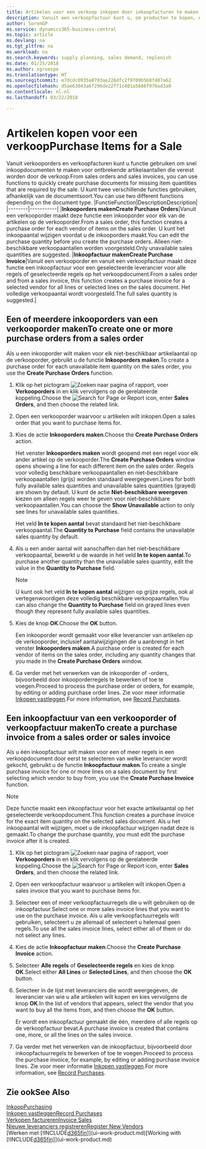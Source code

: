 ```yaml
---
title: Artikelen voor een verkoop inkopen door inkoopfacturen te maken | Microsoft Docs
description: Vanuit een verkoopfactuur kunt u, om producten te kopen, een inkoopfactuur maken voor een leverancier.
author: SorenGP
ms.service: dynamics365-business-central
ms.topic: article
ms.devlang: na
ms.tgt_pltfrm: na
ms.workload: na
ms.search.keywords: supply planning, sales demand, replenish
ms.date: 01/25/2018
ms.author: sgroespe
ms.translationtype: HT
ms.sourcegitcommit: e7dcdc0935a8793ae226dfc2f9709b5b8f487a62
ms.openlocfilehash: d5ae63043a6f296de22f71c401a5686f970ad3a0
ms.contentlocale: nl-nl
ms.lasthandoff: 03/22/2018

---
```

# <a name="purchase-items-for-a-sale"></a><span data-ttu-id="ad3e0-103">Artikelen kopen voor een verkoop</span><span class="sxs-lookup"><span data-stu-id="ad3e0-103">Purchase Items for a Sale</span></span>
<span data-ttu-id="ad3e0-104">Vanuit verkooporders en verkoopfacturen kunt u functie gebruiken om snel inkoopdocumenten te maken voor ontbrekende artikelaantallen die vereist worden door de verkoop.</span><span class="sxs-lookup"><span data-stu-id="ad3e0-104">From sales orders and sales invoices, you can use functions to quickly create purchase documents for missing item quantities that are required by the sale.</span></span> <span data-ttu-id="ad3e0-105">U kunt twee verschillende functies gebruiken, afhankelijk van de documentsoort.</span><span class="sxs-lookup"><span data-stu-id="ad3e0-105">You can use two different functions depending on the document type.</span></span>
|<span data-ttu-id="ad3e0-106">Functie</span><span class="sxs-lookup"><span data-stu-id="ad3e0-106">Function</span></span>|<span data-ttu-id="ad3e0-107">Description</span><span class="sxs-lookup"><span data-stu-id="ad3e0-107">Description</span></span>|
|--------|-----------|
|<span data-ttu-id="ad3e0-108">**Inkooporders maken**</span><span class="sxs-lookup"><span data-stu-id="ad3e0-108">**Create Purchase Orders**</span></span>|<span data-ttu-id="ad3e0-109">Vanuit een verkooporder maakt deze functie een inkooporder voor elk van de artikelen op de verkooporder.</span><span class="sxs-lookup"><span data-stu-id="ad3e0-109">From a sales order, this function creates a purchase order for each vendor of items on the sales order.</span></span> <span data-ttu-id="ad3e0-110">U kunt het inkoopaantal wijzigen voordat u de inkooporders maakt.</span><span class="sxs-lookup"><span data-stu-id="ad3e0-110">You can edit the purchase quantity before you create the purchase orders.</span></span> <span data-ttu-id="ad3e0-111">Alleen niet-beschikbare verkoopaantallen worden voorgesteld.</span><span class="sxs-lookup"><span data-stu-id="ad3e0-111">Only unavailable sales quantities are suggested.</span></span>
|<span data-ttu-id="ad3e0-112">**Inkoopfactuur maken**</span><span class="sxs-lookup"><span data-stu-id="ad3e0-112">**Create Purchase Invoice**</span></span>|<span data-ttu-id="ad3e0-113">Vanuit een verkooporder en vanuit een verkoopfactuur maakt deze functie een inkoopfactuur voor een geselecteerde leverancier voor alle regels of geselecteerde regels op het verkoopdocument.</span><span class="sxs-lookup"><span data-stu-id="ad3e0-113">From a sales order and from a sales invoice, this function creates a purchase invoice for a selected vendor for all lines or selected lines on the sales document.</span></span> <span data-ttu-id="ad3e0-114">Het volledige verkoopaantal wordt voorgesteld.</span><span class="sxs-lookup"><span data-stu-id="ad3e0-114">The full sales quantity is suggested.</span></span>|

## <a name="to-create-one-or-more-purchase-orders-from-a-sales-order"></a><span data-ttu-id="ad3e0-115">Een of meerdere inkooporders van een verkooporder maken</span><span class="sxs-lookup"><span data-stu-id="ad3e0-115">To create one or more purchase orders from a sales order</span></span>
<span data-ttu-id="ad3e0-116">Als u een inkooporder wilt maken voor elk niet-beschikbaar artikelaantal op de verkooporder, gebruikt u de functie **Inkooporders maken**.</span><span class="sxs-lookup"><span data-stu-id="ad3e0-116">To create a purchase order for each unavailable item quantity on the sales order, you use the **Create Purchase Orders** function.</span></span>

1. <span data-ttu-id="ad3e0-117">Klik op het pictogram ![Zoeken naar pagina of rapport](media/ui-search/search_small.png "pictogram Zoeken naar pagina of rapport"), voer **Verkooporders** in en klik vervolgens op de gerelateerde koppeling.</span><span class="sxs-lookup"><span data-stu-id="ad3e0-117">Choose the ![Search for Page or Report](media/ui-search/search_small.png "Search for Page or Report icon") icon, enter **Sales Orders**, and then choose the related link.</span></span>
2. <span data-ttu-id="ad3e0-118">Open een verkooporder waarvoor u artikelen wilt inkopen.</span><span class="sxs-lookup"><span data-stu-id="ad3e0-118">Open a sales order that you want to purchase items for.</span></span>
3. <span data-ttu-id="ad3e0-119">Kies de actie **Inkooporders maken**.</span><span class="sxs-lookup"><span data-stu-id="ad3e0-119">Choose the **Create Purchase Orders** action.</span></span>

    <span data-ttu-id="ad3e0-120">Het venster **Inkooporders maken** wordt geopend met een regel voor elk ander artikel op de verkooporder.</span><span class="sxs-lookup"><span data-stu-id="ad3e0-120">The **Create Purchase Orders** window opens showing a line for each different item on the sales order.</span></span> <span data-ttu-id="ad3e0-121">Regels voor volledig beschikbare verkoopaantallen en niet-beschikbare verkoopaantallen (grijs) worden standaard weergegeven.</span><span class="sxs-lookup"><span data-stu-id="ad3e0-121">Lines for both fully available sales quantities and unavailable sales quantities (grayed) are shown by default.</span></span> <span data-ttu-id="ad3e0-122">U kunt de actie **Niet-beschikbare weergeven** kiezen om alleen regels weer te geven voor niet-beschikbare verkoopaantallen.</span><span class="sxs-lookup"><span data-stu-id="ad3e0-122">You can choose the **Show Unavailable** action to only see lines for unavailable sales quantities.</span></span>

    <span data-ttu-id="ad3e0-123">Het veld **In te kopen aantal** bevat standaard het niet-beschikbare verkoopaantal.</span><span class="sxs-lookup"><span data-stu-id="ad3e0-123">The **Quantity to Purchase** field contains the unavailable sales quantity by default.</span></span>
4. <span data-ttu-id="ad3e0-124">Als u een ander aantal wilt aanschaffen dan het niet-beschikbare verkoopaantal, bewerkt u de waarde in het veld **In te kopen aantal**.</span><span class="sxs-lookup"><span data-stu-id="ad3e0-124">To purchase another quantity than the unavailable sales quantity, edit the value in the **Quantity to Purchase** field.</span></span>

    > [!NOTE]  
    >   <span data-ttu-id="ad3e0-125">U kunt ook het veld **In te kopen aantal** wijzigen op grijze regels, ook al vertegenwoordigen deze volledig beschikbare verkoopaantallen.</span><span class="sxs-lookup"><span data-stu-id="ad3e0-125">You can also change the **Quantity to Purchase** field on grayed lines even though they represent fully available sales quantities.</span></span>
5. <span data-ttu-id="ad3e0-126">Kies de knop **OK**.</span><span class="sxs-lookup"><span data-stu-id="ad3e0-126">Choose the **OK** button.</span></span>

    <span data-ttu-id="ad3e0-127">Een inkooporder wordt gemaakt voor elke leverancier van artikelen op de verkooporder, inclusief aantalwijzigingen die u aanbrengt in het venster **Inkooporders maken**.</span><span class="sxs-lookup"><span data-stu-id="ad3e0-127">A purchase order is created for each vendor of items on the sales order, including any quantity changes that you made in the **Create Purchase Orders** window.</span></span>
7. <span data-ttu-id="ad3e0-128">Ga verder met het verwerken van de inkooporder of -orders, bijvoorbeeld door inkooporderregels te bewerken of toe te voegen.</span><span class="sxs-lookup"><span data-stu-id="ad3e0-128">Proceed to process the purchase order or orders, for example, by editing or adding purchase order lines.</span></span> <span data-ttu-id="ad3e0-129">Zie voor meer informatie [Inkopen vastleggen](purchasing-how-record-purchases.md).</span><span class="sxs-lookup"><span data-stu-id="ad3e0-129">For more information, see [Record Purchases](purchasing-how-record-purchases.md).</span></span>


## <a name="to-create-a-purchase-invoice-from-a-sales-order-or-sales-invoice"></a><span data-ttu-id="ad3e0-130">Een inkoopfactuur van een verkooporder of verkoopfactuur maken</span><span class="sxs-lookup"><span data-stu-id="ad3e0-130">To create a purchase invoice from a sales order or sales invoice</span></span>
<span data-ttu-id="ad3e0-131">Als u één inkoopfactuur wilt maken voor een of meer regels in een verkoopdocument door eerst te selecteren van welke leverancier wordt gekocht, gebruikt u de functie **Inkoopfactuur maken**.</span><span class="sxs-lookup"><span data-stu-id="ad3e0-131">To create a single purchase invoice for one or more lines on a sales document by first selecting which vendor to buy from, you use the **Create Purchase Invoice** function.</span></span>

> [!NOTE]  
>   <span data-ttu-id="ad3e0-132">Deze functie maakt een inkoopfactuur voor het exacte artikelaantal op het geselecteerde verkoopdocument.</span><span class="sxs-lookup"><span data-stu-id="ad3e0-132">This function creates a purchase invoice for the exact item quantity on the selected sales document.</span></span> <span data-ttu-id="ad3e0-133">Als u het inkoopaantal wilt wijzigen, moet u de inkoopfactuur wijzigen nadat deze is gemaakt.</span><span class="sxs-lookup"><span data-stu-id="ad3e0-133">To change the purchase quantity, you must edit the purchase invoice after it is created.</span></span>  

1. <span data-ttu-id="ad3e0-134">Klik op het pictogram ![Zoeken naar pagina of rapport](media/ui-search/search_small.png "pictogram Zoeken naar pagina of rapport"), voer **Verkooporders** in en klik vervolgens op de gerelateerde koppeling.</span><span class="sxs-lookup"><span data-stu-id="ad3e0-134">Choose the ![Search for Page or Report](media/ui-search/search_small.png "Search for Page or Report icon") icon, enter **Sales Orders**, and then choose the related link.</span></span>
2. <span data-ttu-id="ad3e0-135">Open een verkoopfactuur waarvoor u artikelen wilt inkopen.</span><span class="sxs-lookup"><span data-stu-id="ad3e0-135">Open a sales invoice that you want to purchase items for.</span></span>
3. <span data-ttu-id="ad3e0-136">Selecteer een of meer verkoopfactuurregels die u wilt gebruiken op de inkoopfactuur.</span><span class="sxs-lookup"><span data-stu-id="ad3e0-136">Select one or more sales invoice lines that you want to use on the purchase invoice.</span></span> <span data-ttu-id="ad3e0-137">Als u alle verkoopfactuurregels wilt gebruiken, selecteert u ze allemaal of selecteert u helemaal geen regels.</span><span class="sxs-lookup"><span data-stu-id="ad3e0-137">To use all the sales invoice lines, select either all of them or do not select any lines.</span></span>
4. <span data-ttu-id="ad3e0-138">Kies de actie **Inkoopfactuur maken**.</span><span class="sxs-lookup"><span data-stu-id="ad3e0-138">Choose the **Create Purchase Invoice** action.</span></span>
5. <span data-ttu-id="ad3e0-139">Selecteer **Alle regels** of **Geselecteerde regels** en kies de knop **OK**.</span><span class="sxs-lookup"><span data-stu-id="ad3e0-139">Select either **All Lines** or **Selected Lines**, and then choose the **OK** button.</span></span>  
6. <span data-ttu-id="ad3e0-140">Selecteer in de lijst met leveranciers die wordt weergegeven, de leverancier van wie u alle artikelen wilt kopen en kies vervolgens de knop **OK**.</span><span class="sxs-lookup"><span data-stu-id="ad3e0-140">In the list of vendors that appears, select the vendor that you want to buy all the items from, and then choose the **OK** button.</span></span>

    <span data-ttu-id="ad3e0-141">Er wordt een inkoopfactuur gemaakt die één, meerdere of alle regels op de verkoopfactuur bevat.</span><span class="sxs-lookup"><span data-stu-id="ad3e0-141">A purchase invoice is created that contains one, more, or all the lines on the sales invoice.</span></span>
7. <span data-ttu-id="ad3e0-142">Ga verder met het verwerken van de inkoopfactuur, bijvoorbeeld door inkoopfactuurregels te bewerken of toe te voegen.</span><span class="sxs-lookup"><span data-stu-id="ad3e0-142">Proceed to process the purchase invoice, for example, by editing or adding purchase invoice lines.</span></span> <span data-ttu-id="ad3e0-143">Zie voor meer informatie [Inkopen vastleggen](purchasing-how-record-purchases.md).</span><span class="sxs-lookup"><span data-stu-id="ad3e0-143">For more information, see [Record Purchases](purchasing-how-record-purchases.md).</span></span>

## <a name="see-also"></a><span data-ttu-id="ad3e0-144">Zie ook</span><span class="sxs-lookup"><span data-stu-id="ad3e0-144">See Also</span></span>
[<span data-ttu-id="ad3e0-145">Inkoop</span><span class="sxs-lookup"><span data-stu-id="ad3e0-145">Purchasing</span></span>](purchasing-manage-purchasing.md)  
[<span data-ttu-id="ad3e0-146">Inkopen vastleggen</span><span class="sxs-lookup"><span data-stu-id="ad3e0-146">Record Purchases</span></span>](purchasing-how-record-purchases.md)  
[<span data-ttu-id="ad3e0-147">Verkopen factureren</span><span class="sxs-lookup"><span data-stu-id="ad3e0-147">Invoice Sales</span></span>](sales-how-invoice-sales.md)  
[<span data-ttu-id="ad3e0-148">Nieuwe leveranciers registreren</span><span class="sxs-lookup"><span data-stu-id="ad3e0-148">Register New Vendors</span></span>](purchasing-how-register-new-vendors.md)  
<span data-ttu-id="ad3e0-149">[Werken met [!INCLUDE[d365fin](includes/d365fin_md.md)]](ui-work-product.md)</span><span class="sxs-lookup"><span data-stu-id="ad3e0-149">[Working with [!INCLUDE[d365fin](includes/d365fin_md.md)]](ui-work-product.md)</span></span>

